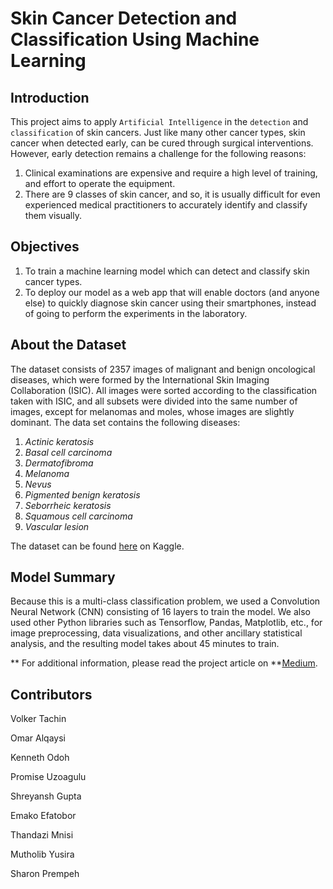 # Skin Cancer Detection and Classification Using Machine Learning

## Introduction
This project aims to apply `Artificial Intelligence` in the `detection` and `classification` of skin cancers.
Just like many other cancer types, skin cancer when detected early, can be cured through surgical interventions. However, early detection remains a challenge for the following reasons:

1. Clinical examinations are expensive and require a high level of training, and effort to operate the equipment.
2. There are 9 classes of skin cancer, and so, it is usually difficult for even experienced medical practitioners to accurately identify and classify them visually.

## Objectives
1. To train a machine learning model which can detect and classify skin cancer types.
2. To deploy our model as a web app that will enable doctors (and anyone else) to quickly diagnose skin cancer using their smartphones, instead of going to perform the experiments in the laboratory.



## About the Dataset
The dataset consists of 2357 images of malignant and benign oncological diseases, which were formed by the International Skin Imaging Collaboration (ISIC). All images were sorted according to the classification taken with ISIC, and all subsets were divided into the same number of images, except for melanomas and moles, whose images are slightly dominant.
The data set contains the following diseases:
1. _Actinic keratosis_
2. _Basal cell carcinoma_
3. _Dermatofibroma_
4. _Melanoma_
5. _Nevus_
6. _Pigmented benign keratosis_
7. _Seborrheic keratosis_
8. _Squamous cell carcinoma_
9. _Vascular lesion_

The dataset can be found [here](https://www.kaggle.com/datasets/nodoubttome/skin-cancer9-classesisic) on Kaggle.


## Model Summary
Because this is a multi-class classification problem, we used a Convolution Neural Network (CNN) consisting of 16 layers to train the model. We also used other Python libraries such as Tensorflow, Pandas, Matplotlib, etc., for image preprocessing, data visualizations, and other ancillary statistical analysis, and the resulting model takes about 45 minutes to train.

** For additional information, please read the project article on **[Medium](https://medium.com/@kennethodoh/skin-cancer-classification-using-ai-45cdf70e808c).

## Contributors

Volker Tachin

Omar Alqaysi

Kenneth Odoh

Promise Uzoagulu

Shreyansh Gupta

Emako Efatobor

Thandazi Mnisi

Mutholib Yusira

Sharon Prempeh